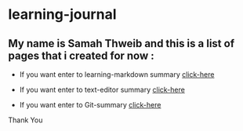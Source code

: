 # learning-journal


## My name is Samah Thweib and this is a list of pages that i created for now :

- If you want enter to learning-markdown summary [click-here]( https://samahthwib.github.io/learning-journal/learning-markdown) 

- If you want enter to text-editor summary [click-here]( https://samahthwib.github.io/learning-journal/update-editor) 

- If you want enter to Git-summary [click-here]( https://samahthwib.github.io/learning-journal/Git-summary) 

Thank You
